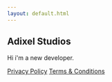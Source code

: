 ```yaml
---
layout: default.html
---
```


## Adixel Studios

Hi i'm a new developer.

[Privacy Policy](https://adixelstudios.github.io/PrivacyPolicy/)           [Terms & Conditions](https://adixelstudios.github.io/Terms&Conditions/)
